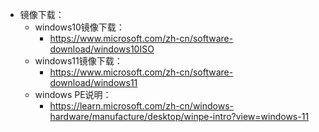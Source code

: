 
- 镜像下载：
	- windows10镜像下载：
		- https://www.microsoft.com/zh-cn/software-download/windows10ISO
	- windows11镜像下载：
		- https://www.microsoft.com/zh-cn/software-download/windows11
	- windows PE说明：
		- https://learn.microsoft.com/zh-cn/windows-hardware/manufacture/desktop/winpe-intro?view=windows-11